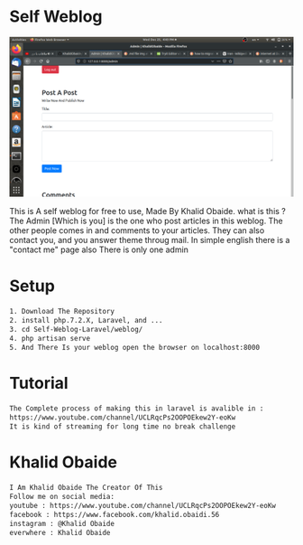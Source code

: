 # Self Weblog 
![alt text](./shots/001.png)

This is A self weblog for free to use, Made By Khalid Obaide.
what is this ? 
	The Admin [Which is you] is the one who post articles in this weblog.
	The other people comes in and comments to your articles.
	They can also contact you, and you answer theme throug mail. In simple english there is a "contact me" page also
	There is only one admin 


# Setup 
	1. Download The Repository 
	2. install php.7.2.X, Laravel, and ...
	3. cd Self-Weblog-Laravel/weblog/
	4. php artisan serve
	5. And There Is your weblog open the browser on localhost:8000


# Tutorial 
	The Complete process of making this in laravel is avalible in :  https://www.youtube.com/channel/UCLRqcPs2OOPOEkew2Y-eoKw
	It is kind of streaming for long time no break challenge


# Khalid Obaide
	I Am Khalid Obaide The Creator Of This
	Follow me on social media: 
	youtube : https://www.youtube.com/channel/UCLRqcPs2OOPOEkew2Y-eoKw
	facebook : https://www.facebook.com/khalid.obaidi.56
	instagram : @Khalid Obaide
	everwhere : Khalid Obaide


